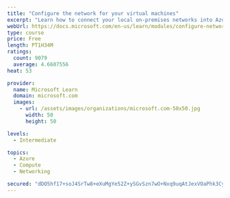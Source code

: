 ```yaml
---
title: "Configure the network for your virtual machines"
excerpt: "Learn how to connect your local on-premises networks into Azure using virtual networks, VPN gateways, and Azure ExpressRoute."
webUrl: https://docs.microsoft.com/en-us/learn/modules/configure-network-for-azure-virtual-machines/
type: course
price: Free
length: PT1H34M
ratings:
  count: 9079
  average: 4.6607556
heat: 53

provider:
  name: Microsoft Learn
  domain: microsoft.com
  images:
    - url: /assets/images/organizations/microsoft.com-50x50.jpg
      width: 50
      height: 50

levels:
  - Intermediate

topics:
  - Azure
  - Compute
  - Networking

secured: "dDO5hf17+soJ4SrTw8+eXuMgYe52Z+ySGvSzn7wO+Nxq9uqAtJexVOaPhk3Cy33q+PUz5XCVJ+QSGYQOVfmtt5o6TYUV8ioATWsf0GC3TmFC17FoI+/rr/R0PXCQKQZW7WFJ2CKoqDzpE9sGpU6BJLLtkUeOAktgri9SxW+P+cAXNyYmQZpqQYokABNaFgYHP29Q8YPpIbS4JeiIuii+il2DwwbGmNW9GKIhcVUDUW73Hpv+p5h+UdGwSODqSKHKf8xJ8PdaPqouvFxoV8lu3KS+t/JE4Qm3dAWBBARorFxFhdv6gfvTExVpNcftiBV+ZU0qd0Aw5n+b1TPa2SidlUyPjwkIOPAvL/KyEytTLCdI7bE90CiLjb6WsL6IZeBE5Myt9q0Gk+SwhaNx+NCc2XYXZORLtdfeKDDrnvHH+yc=;UjfIOrbQAiNjyS3bgjpSLA=="
---
```


